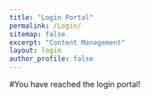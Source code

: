```yaml
---
title: "Login Portal"
permalink: /Login/
sitemap: false
excerpt: "Content Management"
layout: login
author_profile: false
---
```

#You have reached the login portal!
